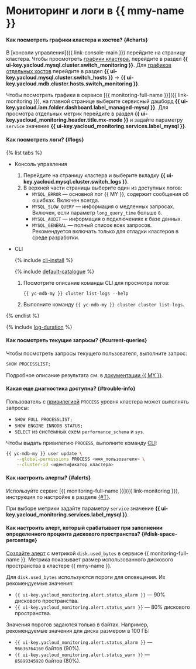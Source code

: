 # Мониторинг и логи в {{ mmy-name }}

#### Как посмотреть графики кластера и хостов? {#charts}

В [консоли управления]({{ link-console-main }}) перейдите на страницу кластера. Чтобы просмотреть [графики кластера](../../managed-mysql/operations/monitoring.md#monitoring-cluster), перейдите в раздел **{{ ui-key.yacloud.mysql.cluster.switch_monitoring }}**. Для [графиков отдельных хостов](../../managed-mysql/operations/monitoring.md#monitoring-hosts) перейдите в раздел **{{ ui-key.yacloud.mysql.cluster.switch_hosts }}** → **{{ ui-key.yacloud.mdb.cluster.hosts.switch_monitoring }}**.

Чтобы посмотреть графики в сервисе [{{ monitoring-full-name }}]({{ link-monitoring }}), на главной странице выберите сервисный дашборд **{{ ui-key.yacloud.iam.folder.dashboard.label_managed-mysql }}**. Для просмотра отдельных метрик перейдите в раздел **{{ ui-key.yacloud_monitoring.header.title.mx-mode }}** и задайте параметру `service` значение **{{ ui-key.yacloud_monitoring.services.label_mysql }}**.

#### Как посмотреть логи? {#logs}

{% list tabs %}

- Консоль управления

   1. Перейдите на страницу кластера и выберите вкладку **{{ ui-key.yacloud.mysql.cluster.switch_logs }}**.
   1. В верхней части страницы выберите один из доступных логов:
      * `MYSQL_ERROR` — основной лог {{ MY }}, содержит сообщения об ошибках. Включен всегда.
      * `MYSQL_SLOW_QUERY` — информация о медленных запросах. Включен, если параметр `long_query_time` больше `0`.
      * `MYSQL_AUDIT` — информация о подключениях к базе данных.
      * `MYSQL_GENERAL` — полный список всех запросов. Рекомендуется включать только для отладки кластеров в среде разработки.

- CLI

   {% include [cli-install](../../_includes/cli-install.md) %}

   {% include [default-catalogue](../../_includes/default-catalogue.md) %}

   1. Посмотрите описание команды CLI для просмотра логов:

      ```
      {{ yc-mdb-my }} cluster list-logs --help
      ```

   1.  Выполните команду `{{ yc-mdb-my }} cluster cluster list-logs`.

{% endlist %}

{% include [log-duration](../../_includes/mdb/log-duration-qa.md) %}

#### Как посмотреть текущие запросы? {#current-queries}

Чтобы посмотреть запросы текущего пользователя, выполните запрос:

```sql
SHOW PROCESSLIST;
```

Подробное описание результата см. в [документации {{ MY }}](https://dev.mysql.com/doc/refman/5.7/en/show-processlist.html).

#### Какая еще диагностика доступна? {#trouble-info}

Пользователь с [привилегией](../../managed-mysql/concepts/settings-list.md#setting-administrative-privileges) `PROCESS` уровня кластера может выполнять запросы:
* `SHOW FULL PROCESSLIST;`
* `SHOW ENGINE INNODB STATUS;`
* `SELECT` из системных схем `performance_schema` и `sys`.

Чтобы выдать привилегию `PROCESS`, выполните команду [CLI](../../cli/):

```bash
{{ yc-mdb-my }} user update \
    --global-permissions PROCESS <имя_пользователя> \
    --cluster-id <идентификатор_кластера>
```


#### Как настроить алерты? {#alerts}

Используйте сервис [{{ monitoring-full-name }}]({{ link-monitoring }}), инструкция по настройке в разделе [{#T}](../../monitoring/operations/alert/create-alert.md).

При выборе метрики задайте параметру `service` значение **{{ ui-key.yacloud_monitoring.services.label_mysql }}**.


#### Как настроить алерт, который срабатывает при заполнении определенного процента дискового пространства? {#disk-space-percentage}

[Создайте алерт](../../managed-mysql/operations/monitoring.md#monitoring-integration) с метрикой `disk.used_bytes` в сервисе {{ monitoring-full-name }}. Метрика показывает размер использованного дискового пространства в кластере {{ mmy-name }}.

Для `disk.used_bytes` используются пороги для оповещения. Их рекомендуемые значения:

* `{{ ui-key.yacloud_monitoring.alert.status_alarm }}` — 90% дискового пространства.
* `{{ ui-key.yacloud_monitoring.alert.status_warn }}` — 80% дискового пространства.

Значения порогов задаются только в байтах. Например, рекомендуемые значения для диска размером в 100 ГБ:

* `{{ ui-key.yacloud_monitoring.alert.status_alarm }}` — `96636764160` байтов (90%).
* `{{ ui-key.yacloud_monitoring.alert.status_warn }}` — `85899345920` байтов (80%).

